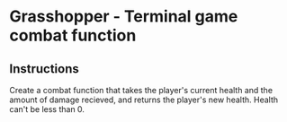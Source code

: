 # Grasshopper - Terminal game combat function

## Instructions 
Create a combat function that takes the player's current health and the amount of damage recieved, and returns the player's new health. Health can't be less than 0.